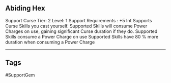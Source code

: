 ## Abiding Hex
Support
Curse
Tier: 2
Level: 1
Support Requirements : +5 Int
Supports Curse Skills you cast yourself. Supported Skills will consume Power Charges on use, gaining significant Curse duration if they do.
Supported Skills consume a Power Charge on use Supported Skills have 80 % more duration when consuming a Power Charge

---
## Tags
#SupportGem
